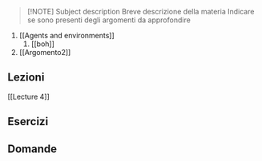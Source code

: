 
> [!NOTE] Subject description 
> Breve descrizione della materia
> Indicare se sono presenti degli argomenti da approfondire

 
1. [[Agents and environments]]
	1. [[boh]]
2. [[Argomento2]]


## Lezioni
[[Lecture 4]]

## Esercizi


## Domande
